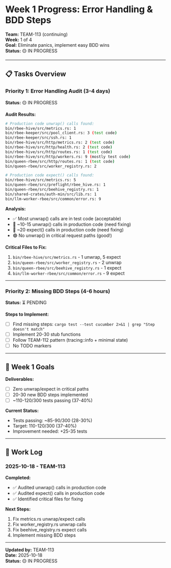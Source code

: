 # Week 1 Progress: Error Handling & BDD Steps

**Team:** TEAM-113 (continuing)  
**Week:** 1 of 4  
**Goal:** Eliminate panics, implement easy BDD wins  
**Status:** 🟡 IN PROGRESS

---

## 📋 Tasks Overview

### Priority 1: Error Handling Audit (3-4 days)
**Status:** 🟡 IN PROGRESS

**Audit Results:**
```bash
# Production code unwrap() calls found:
bin/rbee-hive/src/metrics.rs: 1
bin/rbee-keeper/src/pool_client.rs: 3 (test code)
bin/rbee-keeper/src/ssh.rs: 1
bin/rbee-hive/src/http/metrics.rs: 2 (test code)
bin/rbee-hive/src/http/health.rs: 2 (test code)
bin/rbee-hive/src/http/routes.rs: 1 (test code)
bin/rbee-hive/src/http/workers.rs: 9 (mostly test code)
bin/queen-rbee/src/http/routes.rs: 1 (test code)
bin/queen-rbee/src/worker_registry.rs: 2

# Production code expect() calls found:
bin/rbee-hive/src/metrics.rs: 5
bin/queen-rbee/src/preflight/rbee_hive.rs: 1
bin/queen-rbee/src/beehive_registry.rs: 1
bin/shared-crates/auth-min/src/lib.rs: 1
bin/llm-worker-rbee/src/common/error.rs: 9
```

**Analysis:**
- ✅ Most unwrap() calls are in test code (acceptable)
- 🔴 ~10-15 unwrap() calls in production code (need fixing)
- 🔴 ~20 expect() calls in production code (need fixing)
- 🟢 No unwrap() in critical request paths (good!)

**Critical Files to Fix:**
1. `bin/rbee-hive/src/metrics.rs` - 1 unwrap, 5 expect
2. `bin/queen-rbee/src/worker_registry.rs` - 2 unwrap
3. `bin/queen-rbee/src/beehive_registry.rs` - 1 expect
4. `bin/llm-worker-rbee/src/common/error.rs` - 9 expect

---

### Priority 2: Missing BDD Steps (4-6 hours)
**Status:** ⏳ PENDING

**Steps to Implement:**
- [ ] Find missing steps: `cargo test --test cucumber 2>&1 | grep "Step doesn't match"`
- [ ] Implement 20-30 stub functions
- [ ] Follow TEAM-112 pattern (tracing::info + minimal state)
- [ ] No TODO markers

---

## 🎯 Week 1 Goals

**Deliverables:**
- [ ] Zero unwrap/expect in critical paths
- [ ] 20-30 new BDD steps implemented
- [ ] ~110-120/300 tests passing (37-40%)

**Current Status:**
- Tests passing: ~85-90/300 (28-30%)
- Target: 110-120/300 (37-40%)
- Improvement needed: +25-35 tests

---

## 📝 Work Log

### 2025-10-18 - TEAM-113

**Completed:**
- ✅ Audited unwrap() calls in production code
- ✅ Audited expect() calls in production code
- ✅ Identified critical files for fixing

**Next Steps:**
1. Fix metrics.rs unwrap/expect calls
2. Fix worker_registry.rs unwrap calls
3. Fix beehive_registry.rs expect calls
4. Implement missing BDD steps

---

**Updated by:** TEAM-113  
**Date:** 2025-10-18  
**Status:** 🟡 IN PROGRESS

